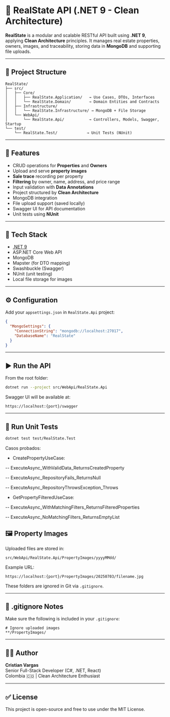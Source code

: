 # 🏡 RealState API (.NET 9 - Clean Architecture)

**RealState** is a modular and scalable RESTful API built using **.NET 9**, applying **Clean Architecture** principles. It manages real estate properties, owners, images, and traceability, storing data in **MongoDB** and supporting file uploads.

---

## 📁 Project Structure

```
RealState/
├── src/
│   ├── Core/
│   │   ├── RealState.Application/   → Use Cases, DTOs, Interfaces
│   │   └── RealState.Domain/        → Domain Entities and Contracts
│   ├── Infrastructure/
│   │   └── RealState.Infrastructure/ → MongoDB + File Storage
│   └── WebApi/
│       └── RealState.Api/           → Controllers, Models, Swagger, Startup
└── test/
    └── RealState.Test/             → Unit Tests (NUnit)
```

---

## 🚀 Features

- CRUD operations for **Properties** and **Owners**
- Upload and serve **property images**
- **Sale trace** recording per property
- **Filtering** by owner, name, address, and price range
- Input validation with **Data Annotations**
- Project structured by **Clean Architecture**
- MongoDB integration
- File upload support (saved locally)
- Swagger UI for API documentation
- Unit tests using **NUnit**

---

## 🧱 Tech Stack

- [.NET 9](https://dotnet.microsoft.com/)
- ASP.NET Core Web API
- MongoDB
- Mapster (for DTO mapping)
- Swashbuckle (Swagger)
- NUnit (unit testing)
- Local file storage for images

---

## ⚙️ Configuration

Add your `appsettings.json` in `RealState.Api` project:

```json
{
  "MongoSettings": {
    "ConnectionString": "mongodb://localhost:27017",
    "DatabaseName": "RealState"
  }
}
```

---

## ▶️ Run the API

From the root folder:

```bash
dotnet run --project src/WebApi/RealState.Api
```

Swagger UI will be available at:

```
https://localhost:{port}/swagger
```

---

## 🧪 Run Unit Tests

```bash
dotnet test test/RealState.Test
```
Casos probados:
- CreatePropertyUseCase:

-- ExecuteAsync_WithValidData_ReturnsCreatedProperty

-- ExecuteAsync_RepositoryFails_ReturnsNull

-- ExecuteAsync_RepositoryThrowsException_Throws

- GetPropertyFilteredUseCase:

-- ExecuteAsync_WithMatchingFilters_ReturnsFilteredProperties

-- ExecuteAsync_NoMatchingFilters_ReturnsEmptyList

## 🖼 Property Images

Uploaded files are stored in:

```
src/WebApi/RealState.Api/PropertyImages/yyyyMMdd/
```

Example URL:

```
https://localhost:{port}/PropertyImages/20250703/filename.jpg
```

These folders are ignored in Git via `.gitignore`.

---

## 📄 .gitignore Notes

Make sure the following is included in your `.gitignore`:

```gitignore
# Ignore uploaded images
**/PropertyImages/
```

---


## 👨‍💻 Author

**Cristian Vargas**  
Senior Full-Stack Developer (C#, .NET, React)  
Colombia 🇨🇴 | Clean Architecture Enthusiast

---

## ✅ License

This project is open-source and free to use under the MIT License.
